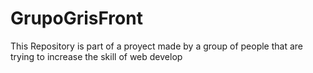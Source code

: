 # GrupoGrisFront
This Repository is part of a proyect made by a group of people that are trying to increase the skill of web develop

